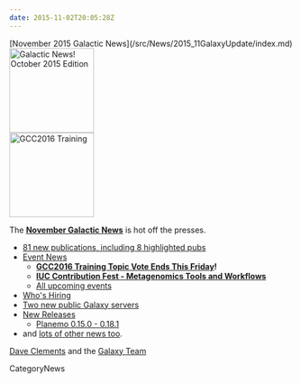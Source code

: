 ```yaml
---
date: 2015-11-02T20:05:28Z
---
```

<div class='newsItemHeader'>[November 2015 Galactic News](/src/News/2015_11GalaxyUpdate/index.md)</div>

<div class='right'>
<a href='/GalaxyUpdates/2015_11'><img src='/Images/GalaxyLogos/GalaxyNews.png' alt='Galactic News! October 2015 Edition' width=150 /></a><br />
<a href='/GalaxyUpdates/2015_11#gcc2016-training-topic-vote-ends-this-friday'><img src='/Events/GCC2016/GCC2016TrainingLogo400.png' alt='GCC2016 Training' width="150" /></a>
</div>

The **[November Galactic News](/src/GalaxyUpdates/2015_11/index.md)** is hot off the presses.
* [81 new publications, including 8 highlighted pubs](/src/GalaxyUpdates/2015_11/index.md#new-papers)
* [Event News](/src/GalaxyUpdates/2015_11/index.md#events)
  * **[GCC2016 Training Topic Vote Ends This Friday](/src/GalaxyUpdates/2015_11/index.md#gcc2016-training-topic-vote-ends-this-friday)!**
  * **[IUC Contribution Fest - Metagenomics Tools and Workflows](/src/GalaxyUpdates/2015_11/index.md#iuc-contribution-fest---metagenomics-tools-and-workflows)**
  * [All upcoming events](/src/GalaxyUpdates/2015_11/index.md#upcoming-events)
* [Who's Hiring](/src/GalaxyUpdates/2015_11/index.md#whos-hiring)
* [Two new public Galaxy servers](/src/GalaxyUpdates/2015_11/index.md#new-public-galaxy-servers)
* [New Releases](/src/GalaxyUpdates/2015_11/index.md#releases)
  * [Planemo 0.15.0 - 0.18.1](/src/GalaxyUpdates/2015_11/index.md#planemo-0150---0181)
* and [lots of other news too](/src/GalaxyUpdates/2015_11/index.md#other-news).

[Dave Clements](/DaveClements) and the [Galaxy Team](/src/GalaxyTeam/index.md)


CategoryNews
